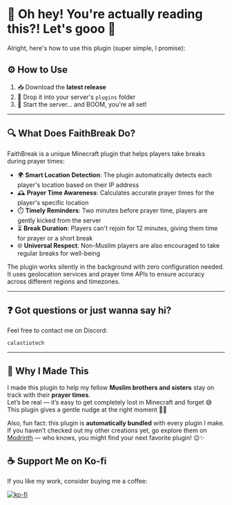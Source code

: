 # 📖 Oh hey! You're actually reading this?! Let's gooo 🎉

Alright, here's how to use this plugin (super simple, I promise):

## ⚙️ How to Use
1. 📥 Download the **latest release**
2. 📂 Drop it into your server's `plugins` folder
3. 🚀 Start the server... and BOOM, you're all set!

---

## 🔍 What Does FaithBreak Do?

FaithBreak is a unique Minecraft plugin that helps players take breaks during prayer times:

- 🌍 **Smart Location Detection**: The plugin automatically detects each player's location based on their IP address
- 🕰️ **Prayer Time Awareness**: Calculates accurate prayer times for the player's specific location
- ⏱️ **Timely Reminders**: Two minutes before prayer time, players are gently kicked from the server
- ⏳ **Break Duration**: Players can't rejoin for 12 minutes, giving them time for prayer or a short break
- 🌐 **Universal Respect**: Non-Muslim players are also encouraged to take regular breaks for well-being

The plugin works silently in the background with zero configuration needed. It uses geolocation services and prayer time APIs to ensure accuracy across different regions and timezones.

---

## ❓ Got questions or just wanna say hi?

Feel free to contact me on Discord:
```
calastiotech
```

---

## 🙏 Why I Made This

I made this plugin to help my fellow **Muslim brothers and sisters** stay on track with their **prayer times**.  
Let’s be real — it’s easy to get completely lost in Minecraft and forget 😅  
This plugin gives a gentle nudge at the right moment 🕌⏰

Also, fun fact: this plugin is **automatically bundled** with every plugin I make.  
If you haven’t checked out my other creations yet, go explore them on [Modrinth](https://modrinth.com/user/CalastioTech) — who knows, you might find your next favorite plugin! 😉✨

## ☕ Support Me on Ko-fi

If you like my work, consider buying me a coffee:

[![ko-fi](https://ko-fi.com/img/githubbutton_sm.svg)](https://ko-fi.com/calastiotech)
